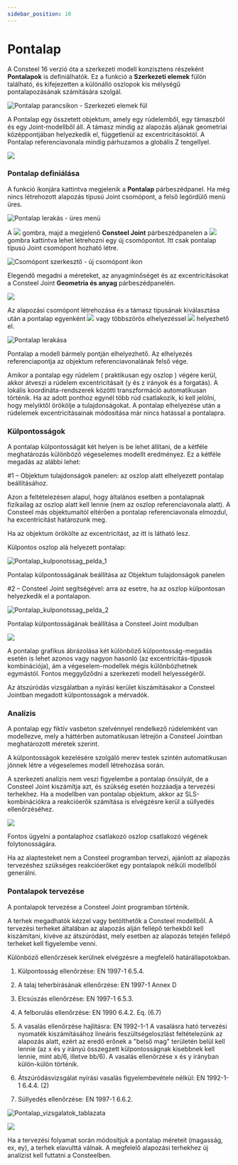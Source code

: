 ```yaml
---
sidebar_position: 10
---
```

# Pontalap

<!-- wp:paragraph {"style":{"typography":{"fontSize":"24px"}}} -->

<!-- /wp:paragraph -->

<!-- wp:paragraph -->

A Consteel 16 verzió óta a szerkezeti modell konzisztens részeként **Pontalapok** is definiálhatók. Ez a funkció a **Szerkezeti elemek** fülön található, és kifejezetten a különálló oszlopok kis mélységű pontalapozásának számítására szolgál.

<!-- /wp:paragraph -->

<!-- wp:image {"align":"center","id":51777,"sizeSlug":"full","linkDestination":"none","editorskit":{"devices":false,"desktop":true,"tablet":true,"mobile":true,"loggedin":true,"loggedout":true,"acf_visibility":"","acf_field":"","acf_condition":"","acf_value":"","migrated":false,"unit_test":false}} -->

![Pontalap parancsikon - Szerkezeti elemek fül](./img/wp-content-uploads-2023-07-Pontalap_menu_parancs.png)

<!-- /wp:image -->

<!-- wp:paragraph -->

A Pontalap egy összetett objektum, amely egy rúdelemből, egy támaszból és egy Joint-modellből áll. A támasz mindig az alapozás aljának geometriai középpontjában helyezkedik el, függetlenül az excentricitásoktól. A Pontalap referenciavonala mindig párhuzamos a globális Z tengellyel.

<!-- /wp:paragraph -->

<!-- wp:image {"align":"center","id":44444,"sizeSlug":"full","linkDestination":"none","editorskit":{"devices":false,"desktop":true,"tablet":true,"mobile":true,"loggedin":true,"loggedout":true,"acf_visibility":"","acf_field":"","acf_condition":"","acf_value":"","migrated":false,"unit_test":false}} -->

![](./img/wp-content-uploads-2023-01-image-3.png)

<!-- /wp:image -->

<!-- wp:heading {"level":3,"editorskit":{"devices":false,"desktop":true,"tablet":true,"mobile":true,"loggedin":true,"loggedout":true,"acf_visibility":"","acf_field":"","acf_condition":"","acf_value":"","migrated":false,"unit_test":false}} -->

### **Pontalap definiálása**

<!-- /wp:heading -->

<!-- wp:paragraph -->

A funkció ikonjára kattintva megjelenik a **Pontalap** párbeszédpanel. Ha még nincs létrehozott alapozás típusú Joint csomópont, a felső legördülő menü üres.

<!-- /wp:paragraph -->

<!-- wp:image {"align":"center","id":51768,"sizeSlug":"full","linkDestination":"none","editorskit":{"devices":false,"desktop":true,"tablet":true,"mobile":true,"loggedin":true,"loggedout":true,"acf_visibility":"","acf_field":"","acf_condition":"","acf_value":"","migrated":false,"unit_test":false}} -->

![Pontalap lerakás - üres menü](./img/wp-content-uploads-2023-07-Pontalap_lerakas_ures.png)

<!-- /wp:image -->

<!-- wp:paragraph -->

A ![](./img/wp-content-uploads-2021-04-3dots-button.png) gombra, majd a megjelenő **Consteel Joint** párbeszédpanelen a ![](./img/wp-content-uploads-2022-12-JointCreateIcon.png) gombra kattintva lehet létrehozni egy új csomópontot. Itt csak pontalap típusú Joint csomópont hozható létre.

<!-- /wp:paragraph -->

<!-- wp:image {"align":"center","id":51786,"sizeSlug":"large","linkDestination":"none","editorskit":{"devices":false,"desktop":true,"tablet":true,"mobile":true,"loggedin":true,"loggedout":true,"acf_visibility":"","acf_field":"","acf_condition":"","acf_value":"","migrated":false,"unit_test":false}} -->

![Csomópont szerkesztő - új csomópont ikon](./img/wp-content-uploads-2023-07-Pontalap_csomopont_letrehozas-1024x135.png)

<!-- /wp:image -->

<!-- wp:paragraph -->

Elegendő megadni a méreteket, az anyagminőséget és az excentricitásokat a Consteel Joint **Geometria és anyag** párbeszédpanelén.

<!-- /wp:paragraph -->

<!-- wp:image {"align":"center","id":51723,"sizeSlug":"full","linkDestination":"none","editorskit":{"devices":false,"desktop":true,"tablet":true,"mobile":true,"loggedin":true,"loggedout":true,"acf_visibility":"","acf_field":"","acf_condition":"","acf_value":"","migrated":false,"unit_test":false}} -->

![](./img/wp-content-uploads-2023-07-Pontalap_csomopont_letrehozas_geometria.png)

<!-- /wp:image -->

<!-- wp:paragraph -->

Az alapozási csomópont létrehozása és a támasz típusának kiválasztása után a pontalap egyenként ![](./img/wp-content-uploads-2022-12-Pencil_icon.png) vagy többszörös elhelyezéssel ![](./img/wp-content-uploads-2022-12-Arrow_icon.png) helyezhető el.

<!-- /wp:paragraph -->

<!-- wp:image {"align":"center","id":51732,"sizeSlug":"full","linkDestination":"none","editorskit":{"devices":false,"desktop":true,"tablet":true,"mobile":true,"loggedin":true,"loggedout":true,"acf_visibility":"","acf_field":"","acf_condition":"","acf_value":"","migrated":false,"unit_test":false}} -->

![Pontalap lerakása](./img/wp-content-uploads-2023-07-Pontalap_lerakas.png)

<!-- /wp:image -->

<!-- wp:paragraph -->

Pontalap a modell bármely pontján elhelyezhető. Az elhelyezés referenciapontja az objektum referenciavonalának felső vége.

<!-- /wp:paragraph -->

<!-- wp:paragraph -->

Amikor a pontalap egy rúdelem ( praktikusan egy oszlop ) végére kerül, akkor átveszi a rúdelem excentricitásait (y és z irányok és a forgatás). A lokális koordináta-rendszerek közötti transzformáció automatikusan történik. Ha az adott ponthoz egynél több rúd csatlakozik, ki kell jelölni, hogy melyiktől örökölje a tulajdonságokat. A pontalap elhelyezése után a rúdelemek excentricitásainak módosítása már nincs hatással a pontalapra.

<!-- /wp:paragraph -->

<!-- wp:heading {"level":3,"editorskit":{"devices":false,"desktop":true,"tablet":true,"mobile":true,"loggedin":true,"loggedout":true,"acf_visibility":"","acf_field":"","acf_condition":"","acf_value":"","migrated":false,"unit_test":false}} -->

### **Külpontosságok**

<!-- /wp:heading -->

<!-- wp:paragraph -->

A pontalap külpontosságát két helyen is be lehet állítani, de a kétféle meghatározás különböző végeselemes modellt eredményez. Ez a kétféle megadás az alábbi lehet:

<!-- /wp:paragraph -->

<!-- wp:paragraph -->

\#1 – Objektum tulajdonságok panelen: az oszlop alatt elhelyezett pontalap beállításához.

<!-- /wp:paragraph -->

<!-- wp:paragraph -->

Azon a feltételezésen alapul, hogy általános esetben a pontalapnak fizikailag az oszlop alatt kell lennie (nem az oszlop referenciavonala alatt). A Consteel más objektumaitól eltérően a pontalap referenciavonala elmozdul, ha excentricitást határozunk meg.

<!-- /wp:paragraph -->

<!-- wp:paragraph -->

Ha az objektum örökölte az excentricitást, az itt is látható lesz.

<!-- /wp:paragraph -->

<!-- wp:paragraph -->

Külpontos oszlop alá helyezett pontalap:

<!-- /wp:paragraph -->

<!-- wp:image {"align":"center","id":52101,"sizeSlug":"full","linkDestination":"none","className":"is-style-editorskit-rounded","editorskit":{"devices":false,"desktop":true,"tablet":true,"mobile":true,"loggedin":true,"loggedout":true,"acf_visibility":"","acf_field":"","acf_condition":"","acf_value":"","migrated":false,"unit_test":false}} -->

![Pontalap_kulponotssag_pelda_1](./img/wp-content-uploads-2023-01-Pontalap_kulponotssag_pelda_1.png)

Pontalap külpontosságának beállítása az Objektum tulajdonságok panelen

<!-- /wp:image -->

<!-- wp:paragraph -->

\#2 – Consteel Joint segítségével: arra az esetre, ha az oszlop külpontosan helyezkedik el a pontalapon.

<!-- /wp:paragraph -->

<!-- wp:image {"align":"center","id":52110,"sizeSlug":"full","linkDestination":"none","className":"is-style-editorskit-rounded","editorskit":{"devices":false,"desktop":true,"tablet":true,"mobile":true,"loggedin":true,"loggedout":true,"acf_visibility":"","acf_field":"","acf_condition":"","acf_value":"","migrated":false,"unit_test":false}} -->

![Pontalap_kulponotssag_pelda_2](./img/wp-content-uploads-2023-07-Pontalap_kulponotssag_pelda_2.png)

Pontalap külpontosságának beállítása a Consteel Joint modulban

<!-- /wp:image -->

<!-- wp:image {"align":"left","id":44536,"width":138,"height":147,"sizeSlug":"full","linkDestination":"none","editorskit":{"devices":false,"desktop":true,"tablet":true,"mobile":true,"loggedin":true,"loggedout":true,"acf_visibility":"","acf_field":"","acf_condition":"","acf_value":"","migrated":false,"unit_test":false}} -->

![](./img/wp-content-uploads-2023-01-image-13.png)

<!-- /wp:image -->

<!-- wp:paragraph -->

<!-- /wp:paragraph -->

<!-- wp:paragraph {"align":"left"} -->

A pontalap grafikus ábrázolása két különböző külpontosság-megadás esetén is lehet azonos vagy nagyon hasonló (az excentricitás-típusok kombinációja), ám a végeselem-modellek mégis különbözhetnek egymástól. Fontos meggyőződni a szerkezeti modell helyességéről.

<!-- /wp:paragraph -->

<!-- wp:paragraph -->

Az átszúródás vizsgálatban a nyírási kerület kiszámításakor a Consteel Jointban megadott külpontosságok a mérvadók.

<!-- /wp:paragraph -->

<!-- wp:paragraph -->

<!-- /wp:paragraph -->

<!-- wp:heading {"level":3,"editorskit":{"devices":false,"desktop":true,"tablet":true,"mobile":true,"loggedin":true,"loggedout":true,"acf_visibility":"","acf_field":"","acf_condition":"","acf_value":"","migrated":false,"unit_test":false}} -->

### **Analízis**

<!-- /wp:heading -->

<!-- wp:paragraph -->

A pontalap egy fiktív vasbeton szelvénnyel rendelkező rúdelemként van modellezve, mely a háttérben automatikusan létrejön a Consteel Jointban meghatározott méretek szerint.

<!-- /wp:paragraph -->

<!-- wp:paragraph -->

A külpontosságok kezelésére szolgáló merev testek szintén automatikusan jönnek létre a végeselemes modell létrehozása során.

<!-- /wp:paragraph -->

<!-- wp:paragraph -->

A szerkezeti analízis nem veszi figyelembe a pontalap önsúlyát, de a Consteel Joint kiszámítja azt, és szükség esetén hozzáadja a tervezési terhekhez. Ha a modellben van pontalap objektum, akkor az SLS-kombinációkra a reakcióerők számítása is elvégzésre kerül a süllyedés ellenőrzéséhez.

<!-- /wp:paragraph -->

<!-- wp:paragraph -->

<!-- /wp:paragraph -->

<!-- wp:image {"align":"left","id":44544,"width":144,"height":153,"sizeSlug":"full","linkDestination":"none","editorskit":{"devices":false,"desktop":true,"tablet":true,"mobile":true,"loggedin":true,"loggedout":true,"acf_visibility":"","acf_field":"","acf_condition":"","acf_value":"","migrated":false,"unit_test":false}} -->

![](./img/wp-content-uploads-2023-01-image-14.png)

<!-- /wp:image -->

<!-- wp:paragraph -->

Fontos ügyelni a pontalaphoz csatlakozó oszlop csatlakozó végének folytonosságára.

<!-- /wp:paragraph -->

<!-- wp:paragraph -->

Ha az alaptesteket nem a Consteel programban tervezi, ajánlott az alapozás tervezéshez szükséges reakcióerőket egy pontalapok nélküli modellből generálni.

<!-- /wp:paragraph -->

<!-- wp:spacer -->

<!-- /wp:spacer -->

<!-- wp:heading {"level":3,"editorskit":{"devices":false,"desktop":true,"tablet":true,"mobile":true,"loggedin":true,"loggedout":true,"acf_visibility":"","acf_field":"","acf_condition":"","acf_value":"","migrated":false,"unit_test":false}} -->

### **Pontalapok tervezése**


A pontalapok tervezése a Consteel Joint programban történik.


A terhek megadhatók kézzel vagy betölthetők a Consteel modellből. A tervezési terheket általában az alapozás alján fellépő terhekből kell kiszámítani, kivéve az átszúródást, mely esetben az alapozás tetején fellépő terheket kell figyelembe venni.


Különböző ellenőrzések kerülnek elvégzésre a megfelelő határállapotokban.

1. Külpontosság ellenőrzése: EN 1997-1 6.5.4.

6. A talaj teherbírásának ellenőrzése: EN 1997-1 Annex D

10. Elcsúszás ellenőrzése: EN 1997-1 6.5.3.

14. A felborulás ellenőrzése: EN 1990 6.4.2. Eq. (6.7)

18. A vasalás ellenőrzése hajlításra: EN 1992-1-1 A vasalásra ható tervezési nyomaték kiszámításához lineáris feszültségeloszlást feltételezünk az alapozás alatt, ezért az eredő erőnek a "belső mag" területén belül kell lennie (az x és y irányú összegzett külpontosságnak kisebbnek kell lennie, mint ab/6, illetve bb/6). A vasalás ellenőrzése x és y irányban külön-külön történik.

22. Átszúródásvizsgálat nyírási vasalás figyelembevétele nélkül: EN 1992-1-1 6.4.4. (2)

26. Süllyedés ellenőrzése: EN 1997-1 6.6.2.


![Pontalap_vizsgalatok_tablazata](./img/wp-content-uploads-2023-07-Pontalap_vizsgalatok_tablazata-1024x183.png)


![](./img/wp-content-uploads-2023-01-image-16.png)



Ha a tervezési folyamat során módosítjuk a pontalap méreteit (magasság, ex, ey), a terhek elavulttá válnak. A megfelelő alapozási terhekhez új analízist kell futtatni a Consteelben.